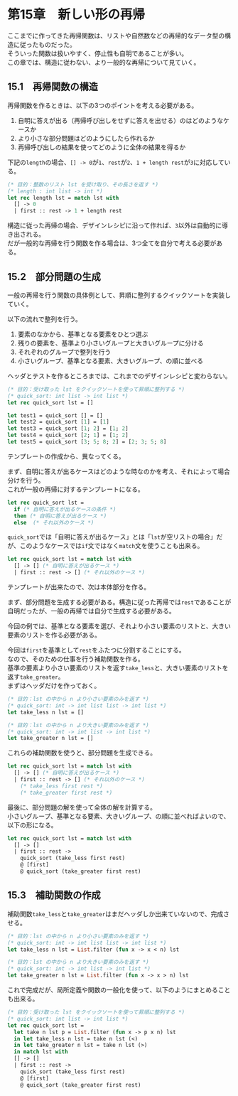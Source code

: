 # 第15章　新しい形の再帰

ここまでに作ってきた再帰関数は、リストや自然数などの再帰的なデータ型の構造に従ったものだった。  
そういった関数は扱いやすく、停止性も自明であることが多い。  
この章では、構造に従わない、より一般的な再帰について見ていく。

## 15.1　再帰関数の構造

再帰関数を作るときは、以下の3つのポイントを考える必要がある。

1. 自明に答えが出る（再帰呼び出しをせずに答えを出せる）のはどのようなケースか
2. より小さな部分問題はどのようにしたら作れるか
3. 再帰呼び出しの結果を使ってどのように全体の結果を得るか

下記の`length`の場合、`[] -> 0`が`1`、`rest`が`2`、`1 + length rest`が`3`に対応している。

```ocaml
(* 目的：整数のリスト lst を受け取り、その長さを返す *)
(* length : int list -> int *)
let rec length lst = match lst with
  [] -> 0
  | first :: rest -> 1 + length rest
```

構造に従った再帰の場合、デザインレシピに沿って作れば、`3`以外は自動的に導き出される。  
だが一般的な再帰を行う関数を作る場合は、3つ全てを自分で考える必要がある。

## 15.2　部分問題の生成

一般の再帰を行う関数の具体例として、昇順に整列するクイックソートを実装していく。

以下の流れで整列を行う。

1. 要素のなかから、基準となる要素をひとつ選ぶ
2. 残りの要素を、基準より小さいグループと大きいグループに分ける
3. それぞれのグループで整列を行う
4. 小さいグループ、基準となる要素、大きいグループ、の順に並べる

ヘッダとテストを作るところまでは、これまでのデザインレシピと変わらない。

```ocaml
(* 目的：受け取った lst をクイックソートを使って昇順に整列する *)
(* quick_sort: int list -> int list *)
let rec quick_sort lst = []

let test1 = quick_sort [] = []
let test2 = quick_sort [1] = [1]
let test3 = quick_sort [1; 2] = [1; 2]
let test4 = quick_sort [2; 1] = [1; 2]
let test5 = quick_sort [3; 5; 8; 2] = [2; 3; 5; 8]
```

テンプレートの作成から、異なってくる。

まず、自明に答えが出るケースはどのような時なのかを考え、それによって場合分けを行う。  
これが一般の再帰に対するテンプレートになる。

```ocaml
let rec quick_sort lst =
  if (* 自明に答えが出るケースの条件 *)
  then (* 自明に答えが出るケース *)
  else  (* それ以外のケース *)
```

`quick_sort`では「自明に答えが出るケース」とは「`lst`が空リストの場合」だが、このようなケースでは`if`文ではなく`match`文を使うことも出来る。

```ocaml
let rec quick_sort lst = match lst with
  [] -> [] (* 自明に答えが出るケース *)
  | first :: rest -> [] (* それ以外のケース *)
```

テンプレートが出来たので、次は本体部分を作る。

まず、部分問題を生成する必要がある。構造に従った再帰では`rest`であることが自明だったが、一般の再帰では自分で生成する必要がある。

今回の例では、基準となる要素を選び、それより小さい要素のリストと、大きい要素のリストを作る必要がある。

今回は`first`を基準として`rest`をふたつに分割することにする。  
なので、そのための仕事を行う補助関数を作る。  
基準の要素より小さい要素のリストを返す`take_less`と、大きい要素のリストを返す`take_greater`。  
まずはヘッダだけを作っておく。

```ocaml
(* 目的：lst の中から n より小さい要素のみを返す *)
(* quick_sort: int -> int list list -> int list *)
let take_less n lst = []

(* 目的：lst の中から n より大きい要素のみを返す *)
(* quick_sort: int -> int list -> int list *)
let take_greater n lst = []
```

これらの補助関数を使うと、部分問題を生成できる。

```ocaml
let rec quick_sort lst = match lst with
  [] -> [] (* 自明に答えが出るケース *)
  | first :: rest -> [] (* それ以外のケース *)
    (* take_less first rest *)
    (* take_greater first rest *)
```

最後に、部分問題の解を使って全体の解を計算する。  
小さいグループ、基準となる要素、大きいグループ、の順に並べればよいので、以下の形になる。

```ocaml
let rec quick_sort lst = match lst with
  [] -> []
  | first :: rest ->
    quick_sort (take_less first rest)
    @ [first]
    @ quick_sort (take_greater first rest)
```

## 15.3　補助関数の作成

補助関数`take_less`と`take_greater`はまだヘッダしか出来ていないので、完成させる。

```ocaml
(* 目的：lst の中から n より小さい要素のみを返す *)
(* quick_sort: int -> int list list -> int list *)
let take_less n lst = List.filter (fun x -> x < n) lst

(* 目的：lst の中から n より大きい要素のみを返す *)
(* quick_sort: int -> int list -> int list *)
let take_greater n lst = List.filter (fun x -> x > n) lst
```

これで完成だが、局所定義や関数の一般化を使って、以下のようにまとめることも出来る。

```ocaml
(* 目的：受け取った lst をクイックソートを使って昇順に整列する *)
(* quick_sort: int list -> int list *)
let rec quick_sort lst =
  let take n lst p = List.filter (fun x -> p x n) lst
  in let take_less n lst = take n lst (<)
  in let take_greater n lst = take n lst (>)
  in match lst with
  [] -> []
  | first :: rest ->
    quick_sort (take_less first rest)
    @ [first]
    @ quick_sort (take_greater first rest)
```
